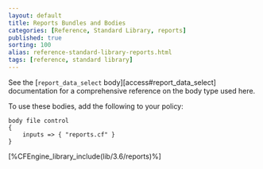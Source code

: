 ```yaml
---
layout: default
title: Reports Bundles and Bodies
categories: [Reference, Standard Library, reports]
published: true
sorting: 100
alias: reference-standard-library-reports.html
tags: [reference, standard library]
---
```


See the [`report_data_select` body][access#report_data_select] documentation for a
comprehensive reference on the body type used here.

To use these bodies, add the following to your policy:

```cf3
body file control
{
	inputs => { "reports.cf" }
}
```



[%CFEngine_library_include(lib/3.6/reports)%]
